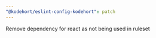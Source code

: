 ```yaml
---
"@kodehort/eslint-config-kodehort": patch
---
```


Remove dependency for react as not being used in ruleset
